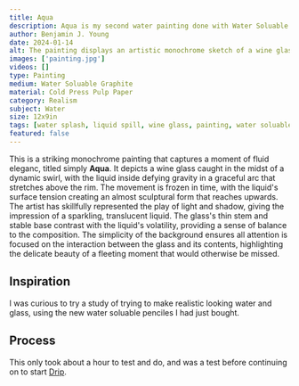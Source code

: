 ```yaml
---
title: Aqua
description: Aqua is my second water painting done with Water Soluable Pencil, to display water splashing out of a wine glass.
author: Benjamin J. Young
date: 2024-01-14
alt: The painting displays an artistic monochrome sketch of a wine glass with its contents in mid-splash, creating an elegant and dynamic fluid motion captured in a still moment.
images: ['painting.jpg']
videos: []
type: Painting
medium: Water Soluable Graphite
material: Cold Press Pulp Paper
category: Realism
subject: Water
size: 12x9in
tags: [water splash, liquid spill, wine glass, painting, water soluable pencil, realism, water art]
featured: false
---
```


This is a striking monochrome painting that captures a moment of fluid eleganc, titled simply **Aqua**. It depicts a wine glass caught in the midst of a dynamic swirl, with the liquid inside defying gravity in a graceful arc that stretches above the rim. The movement is frozen in time, with the liquid's surface tension creating an almost sculptural form that reaches upwards. The artist has skillfully represented the play of light and shadow, giving the impression of a sparkling, translucent liquid. The glass's thin stem and stable base contrast with the liquid's volatility, providing a sense of balance to the composition. The simplicity of the background ensures all attention is focused on the interaction between the glass and its contents, highlighting the delicate beauty of a fleeting moment that would otherwise be missed.

## Inspiration ##

I was curious to try a study of trying to make realistic looking water and glass, using the new water soluable penciles I had just bought.

## Process ##

This only took about a hour to test and do, and was a test before continuing on to start [Drip](artwork/drip).